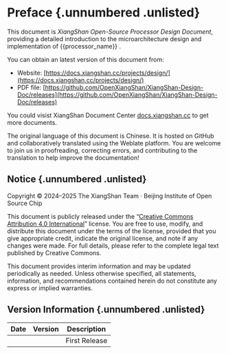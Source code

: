 # Preface {.unnumbered .unlisted}

This document is _XiangShan Open-Source Processor Design Document_, providing a
detailed introduction to the microarchitecture design and implementation of
{{processor_name}} .

You can obtain an latest version of this document from:

* Website:
  [https://docs.xiangshan.cc/projects/design/](https://docs.xiangshan.cc/projects/design/)
* PDF file:
  [https://github.com/OpenXiangShan/XiangShan-Design-Doc/releases](https://github.com/OpenXiangShan/XiangShan-Design-Doc/releases)

You could visist XiangShan Document Center
[docs.xiangshan.cc](https://docs.xiangshan.cc/) to get more documents.

The original language of this document is Chinese. It is hosted on GitHub and
collaboratively translated using the Weblate platform. You are welcome to join
us in proofreading, correcting errors, and contributing to the translation to
help improve the documentation!

## Notice {.unnumbered .unlisted}

Copyright © 2024–2025 The XiangShan Team · Beijing Institute of Open Source Chip

This document is publicly released under the “[Creative Commons Attribution 4.0
International](https://creativecommons.org/licenses/by/4.0/deed.zh-hans)”
license. You are free to use, modify, and distribute this document under the
terms of the license, provided that you give appropriate credit, indicate the
original license, and note if any changes were made. For full details, please
refer to the complete legal text published by Creative Commons.

This document provides interim information and may be updated periodically as
needed. Unless otherwise specified, all statements, information, and
recommendations contained herein do not constitute any express or implied
warranties.

## Version Information {.unnumbered .unlisted}

| Date | Version | Description   |
| ---- | ------- | ------------- |
|      |         | First Release |
